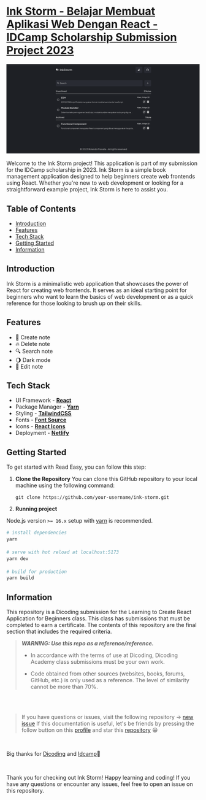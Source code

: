 # [Ink Storm - Belajar Membuat Aplikasi Web Dengan React - IDCamp Scholarship Submission Project 2023](https://www.dicoding.com/academies/403/corridor)

[![Ink Storm Preview](public/ink-storm-preview.png)](https://ink-storm-idcamp.netlify.app/)

Welcome to the Ink Storm project! This application is part of my submission for the IDCamp scholarship in 2023. Ink Storm is a simple book management application designed to help beginners create web frontends using React. Whether you're new to web development or looking for a straightforward example project, Ink Storm is here to assist you.

## Table of Contents

- [Introduction](#introduction)
- [Features](#features)
- [Tech Stack](#tech-stack)
- [Getting Started](#getting-started)
- [Information](#information)

## Introduction

Ink Storm is a minimalistic web application that showcases the power of React for creating web frontends. It serves as an ideal starting point for beginners who want to learn the basics of web development or as a quick reference for those looking to brush up on their skills.

## Features

- 📘️ Create note
- 🔥️ Delete note
- 🔍️ Search note
- 🌖️ Dark mode
- 📝️ Edit note

## Tech Stack

- UI Framework - [**React**](https://reactjs.org/)
- Package Manager - [**Yarn**](https://yarnpkg.com/)
- Styling - [**TailwindCSS**](https://tailwindcss.com/)
- Fonts - [**Font Source**](https://fontsource.org/)
- Icons - [**React Icons**](https://react-icons.github.io/react-icons/)
- Deployment - [**Netlify**](https://www.netlify.com/)

## Getting Started

To get started with Read Easy, you can follow this step:

1. **Clone the Repository** You can clone this GitHub repository to your local machine using the following command:

   ```shell
   git clone https://github.com/your-username/ink-storm.git
   ```

2. **Running project**

Node.js version `>= 16.x` setup with [yarn](https://yarnpkg.com/) is recommended.

```bash
# install dependencies
yarn

# serve with hot reload at localhost:5173
yarn dev

# build for production
yarn build
```

## Information

This repository is a Dicoding submission for the Learning to Create React Application for Beginners class. This class has submissions that must be completed to earn a certificate. The contents of this repository are the final section that includes the required criteria.

> **_WARNING: Use this repo as a reference/reference._**
>
> - In accordance with the terms of use at Dicoding, Dicoding Academy class submissions must be your own work.
>
> - Code obtained from other sources (websites, books, forums, GitHub, etc.) is only used as a reference. The level of similarity cannot be more than 70%.

<br clear="both">
<br clear="both">

> If you have questions or issues, visit the following repository -> [new issue](https://github.com/rolandowebdev/ink-storm/issues/new)
> If this documentation is useful, let's be friends by pressing the follow button on this [profile](https://github.com/rolandowebdev) and star this [repository](https://github.com/rolandowebdev/ink-storm) 😁️

<br clear="both">

Big thanks for [Dicoding](https://www.dicoding.com/) and [Idcamp](https://idcamp.ioh.co.id/)🙌️

<br clear="both">

Thank you for checking out Ink Storm! Happy learning and coding! If you have any questions or encounter any issues, feel free to open an issue on this repository.
